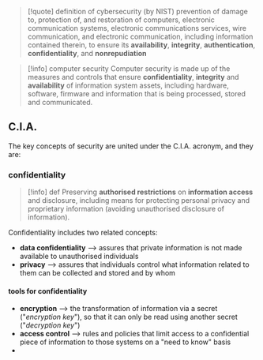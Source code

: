 >[!quote] definition of cybersecurity (by NIST)
>prevention of damage to, protection of, and restoration of computers, electronic communication systems, electronic communications services, wire communication, and electronic communication, including information contained therein, to ensure its **availability**, **integrity**, **authentication**, **confidentiality**, and **nonrepudiation**

>[!info] computer security
>Computer security is made up of the measures and controls that ensure **confidentiality**, **integrity** and **availability** of information system assets, including hardware, software, firmware and information that is being processed, stored and communicated.

## C.I.A.
The key concepts of security are united under the C.I.A. acronym, and they are:

### confidentiality

>[!info] def
> Preserving **authorised restrictions** on **information access** and disclosure, including means for protecting personal privacy and proprietary information
> (avoiding unauthorised disclosure of information).

Confidentiality includes two related concepts:
- **data confidentiality** ⟶ assures that private information is not made available to unauthorised individuals
- **privacy** ⟶ assures that individuals control what information related to them can be collected and stored and by whom

#### tools for confidentiality
- **encryption** ⟶ the transformation of information via a secret ("*encryption key*"), so that it can only be read using another secret ("*decryption key*")
- **access control** ⟶ rules and policies that limit access to a confidential piece of information to those systems on a "need to know" basis
- 